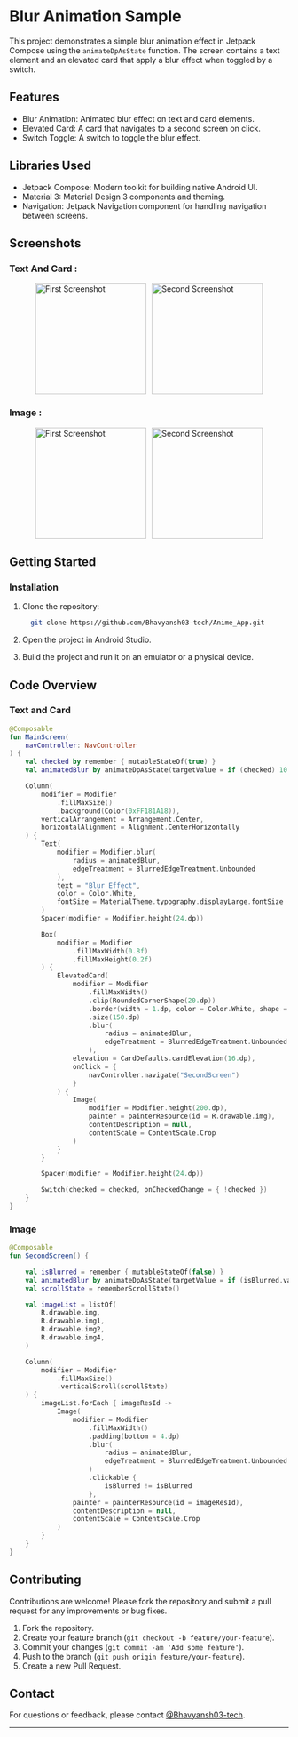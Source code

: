 # Blur Animation Sample

This project demonstrates a simple blur animation effect in Jetpack Compose using the `animateDpAsState` function. The screen contains a text element and an elevated card that apply a blur effect when toggled by a switch.

## Features

- Blur Animation: Animated blur effect on text and card elements.
- Elevated Card: A card that navigates to a second screen on click.
- Switch Toggle: A switch to toggle the blur effect.

## Libraries Used

- Jetpack Compose: Modern toolkit for building native Android UI.
- Material 3: Material Design 3 components and theming.
- Navigation: Jetpack Navigation component for handling navigation between screens.

## Screenshots

### Text And Card :
<div style="display: flex; justify-content: center; align-items: center;">
    <img src="https://github.com/user-attachments/assets/9434206f-5292-406c-9134-509f452931b2" alt="First Screenshot" style="width: 200px; height: auto; margin-right: 10px;">
    <img src="https://github.com/user-attachments/assets/38509a5d-e9fc-4deb-bb17-a9d3205d9105" alt="Second Screenshot" style="width: 200px; height: auto;">
</div>

### Image :
<div style="display: flex; justify-content: center; align-items: center;">
    <img src="https://github.com/user-attachments/assets/256029ab-27df-4368-93e0-87a8e7adbc00" alt="First Screenshot" style="width: 200px; height: auto; margin-right: 10px;">
    <img src="https://github.com/user-attachments/assets/9467a795-3f30-477e-84ae-7e4fc7d3e55c" alt="Second Screenshot" style="width: 200px; height: auto;">
</div>

## Getting Started

### Installation

1. Clone the repository:

   ```sh
     git clone https://github.com/Bhavyansh03-tech/Anime_App.git
   ```
   
2. Open the project in Android Studio.
3. Build the project and run it on an emulator or a physical device.

## Code Overview

### Text and Card

```kotlin
@Composable
fun MainScreen(
    navController: NavController
) {
    val checked by remember { mutableStateOf(true) }
    val animatedBlur by animateDpAsState(targetValue = if (checked) 10.dp else 0.dp, label = "")

    Column(
        modifier = Modifier
            .fillMaxSize()
            .background(Color(0xFF181A18)),
        verticalArrangement = Arrangement.Center,
        horizontalAlignment = Alignment.CenterHorizontally
    ) {
        Text(
            modifier = Modifier.blur(
                radius = animatedBlur,
                edgeTreatment = BlurredEdgeTreatment.Unbounded
            ),
            text = "Blur Effect",
            color = Color.White,
            fontSize = MaterialTheme.typography.displayLarge.fontSize
        )
        Spacer(modifier = Modifier.height(24.dp))

        Box(
            modifier = Modifier
                .fillMaxWidth(0.8f)
                .fillMaxHeight(0.2f)
        ) {
            ElevatedCard(
                modifier = Modifier
                    .fillMaxWidth()
                    .clip(RoundedCornerShape(20.dp))
                    .border(width = 1.dp, color = Color.White, shape = RoundedCornerShape(20.dp))
                    .size(150.dp)
                    .blur(
                        radius = animatedBlur,
                        edgeTreatment = BlurredEdgeTreatment.Unbounded
                    ),
                elevation = CardDefaults.cardElevation(16.dp),
                onClick = {
                    navController.navigate("SecondScreen")
                }
            ) {
                Image(
                    modifier = Modifier.height(200.dp),
                    painter = painterResource(id = R.drawable.img),
                    contentDescription = null,
                    contentScale = ContentScale.Crop
                )
            }
        }

        Spacer(modifier = Modifier.height(24.dp))

        Switch(checked = checked, onCheckedChange = { !checked })
    }
}
```

### Image

```kotlin
@Composable
fun SecondScreen() {

    val isBlurred = remember { mutableStateOf(false) }
    val animatedBlur by animateDpAsState(targetValue = if (isBlurred.value) 10.dp else 0.dp, label = "...")
    val scrollState = rememberScrollState()

    val imageList = listOf(
        R.drawable.img,
        R.drawable.img1,
        R.drawable.img2,
        R.drawable.img4,
    )

    Column(
        modifier = Modifier
            .fillMaxSize()
            .verticalScroll(scrollState)
    ) {
        imageList.forEach { imageResId ->
            Image(
                modifier = Modifier
                    .fillMaxWidth()
                    .padding(bottom = 4.dp)
                    .blur(
                        radius = animatedBlur,
                        edgeTreatment = BlurredEdgeTreatment.Unbounded
                    )
                    .clickable {
                        isBlurred != isBlurred
                    },
                painter = painterResource(id = imageResId),
                contentDescription = null,
                contentScale = ContentScale.Crop
            )
        }
    }
}
```

## Contributing

Contributions are welcome! Please fork the repository and submit a pull request for any improvements or bug fixes.

1. Fork the repository.
2. Create your feature branch (`git checkout -b feature/your-feature`).
3. Commit your changes (`git commit -am 'Add some feature'`).
4. Push to the branch (`git push origin feature/your-feature`).
5. Create a new Pull Request.

## Contact

For questions or feedback, please contact [@Bhavyansh03-tech](https://github.com/Bhavyansh03-tech).

---
